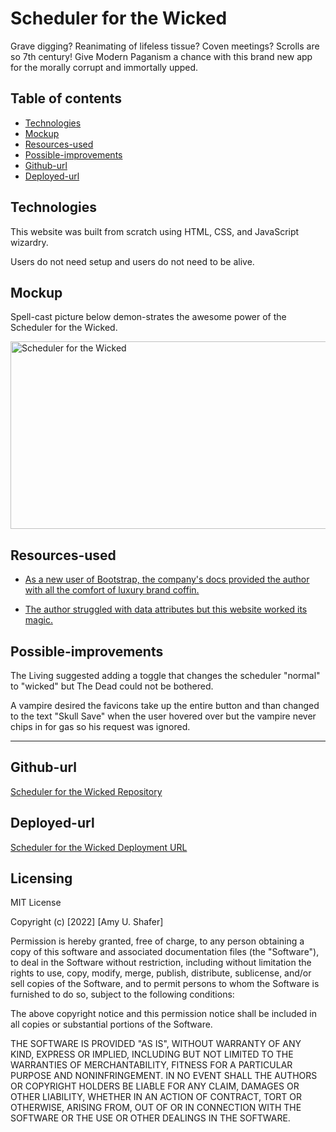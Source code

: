 
# Scheduler for the Wicked

Grave digging? Reanimating of lifeless tissue? Coven meetings? Scrolls are so 7th century! Give Modern Paganism a chance with this brand new app for the morally corrupt and immortally upped.

## Table of contents
* [Technologies](#technologies)
* [Mockup](#mockup)
* [Resources-used](#resources-used)
* [Possible-improvements](#possible-improvements)
* [Github-url](#github-url)
* [Deployed-url](#deployed-url)


## Technologies

This website was built from scratch using HTML, CSS, and JavaScript wizardry.

Users do not need setup and users do not need to be alive.

## Mockup

Spell-cast picture below demon-strates the awesome power of the Scheduler for the Wicked.

<img src="./Assets/scheduler666.gif" width="550" height="300" alt="Scheduler for the Wicked"/>

## Resources-used

* <a href="https://getbootstrap.com/docs/5.1/getting-started/introduction/" target="_blank"> As a new user of Bootstrap, the company's docs provided the author with all the comfort of luxury brand coffin. </a> 

* <a href="https://www.abeautifulsite.net/posts/working-with-html5-data-attributes/k" target="_blank"> The author struggled with data attributes but this website worked its magic. </a> 

## Possible-improvements

The Living suggested adding a toggle that changes the scheduler "normal" to "wicked" but The Dead could not be bothered.

A vampire desired the favicons take up the entire button and than changed to the text "Skull Save" when the user hovered over but the vampire never chips in for gas so his request was ignored. 

---

## Github-url
<a href="https://github.com/AmyShafer/Scheduler-for-the-Wicked" target="_blank_">Scheduler for the Wicked Repository</a> 

## Deployed-url
<a href="https://amyshafer.github.io/Scheduler-for-the-Wicked/" target="_blank_">Scheduler for the Wicked Deployment URL</a> 

## Licensing 

MIT License

Copyright (c) [2022] [Amy U. Shafer]

Permission is hereby granted, free of charge, to any person obtaining a copy
of this software and associated documentation files (the "Software"), to deal
in the Software without restriction, including without limitation the rights
to use, copy, modify, merge, publish, distribute, sublicense, and/or sell
copies of the Software, and to permit persons to whom the Software is
furnished to do so, subject to the following conditions:

The above copyright notice and this permission notice shall be included in all
copies or substantial portions of the Software.

THE SOFTWARE IS PROVIDED "AS IS", WITHOUT WARRANTY OF ANY KIND, EXPRESS OR
IMPLIED, INCLUDING BUT NOT LIMITED TO THE WARRANTIES OF MERCHANTABILITY,
FITNESS FOR A PARTICULAR PURPOSE AND NONINFRINGEMENT. IN NO EVENT SHALL THE
AUTHORS OR COPYRIGHT HOLDERS BE LIABLE FOR ANY CLAIM, DAMAGES OR OTHER
LIABILITY, WHETHER IN AN ACTION OF CONTRACT, TORT OR OTHERWISE, ARISING FROM,
OUT OF OR IN CONNECTION WITH THE SOFTWARE OR THE USE OR OTHER DEALINGS IN THE
SOFTWARE.



